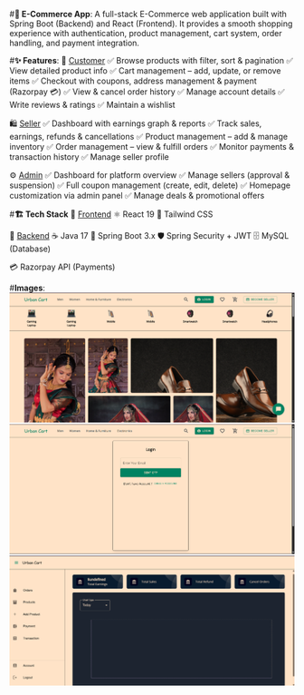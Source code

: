 #<b>🛒 E-Commerce App</b>:
A full-stack E-Commerce web application built with Spring Boot (Backend) and React (Frontend).
It provides a smooth shopping experience with authentication, product management, cart system, order handling, and payment integration.

#<b>✨ Features</b>:
👤 <u>Customer</u>
✅ Browse products with filter, sort & pagination
✅ View detailed product info
✅ Cart management – add, update, or remove items
✅ Checkout with coupons, address management & payment (Razorpay 💳)
✅ View & cancel order history
✅ Manage account details
✅ Write reviews & ratings
✅ Maintain a wishlist

🛍️ <u>Seller</u>
✅ Dashboard with earnings graph & reports
✅ Track sales, earnings, refunds & cancellations
✅ Product management – add & manage inventory
✅ Order management – view & fulfill orders
✅ Monitor payments & transaction history
✅ Manage seller profile

⚙️ <u>Admin</u>
✅ Dashboard for platform overview
✅ Manage sellers (approval & suspension)
✅ Full coupon management (create, edit, delete)
✅ Homepage customization via admin panel
✅ Manage deals & promotional offers

#<b>🏗️ Tech Stack</b>
🔹 <u>Frontend</u>
⚛️ React 19
🎨 Tailwind CSS

🔹 <u>Backend</u>
☕ Java 17
🌱 Spring Boot 3.x
🛡️ Spring Security + JWT
🗄️ MySQL (Database)

💳 Razorpay API (Payments)

#<b>Images</b>:
![alt text](image.png)
![alt text](image-1.png)
![alt text](image-2.png)
